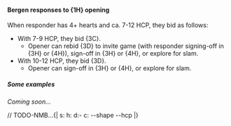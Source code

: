 #### <a name="Bergen_responses_to_1H_opening"> Bergen responses to {1H} opening

When responder has 4+ hearts and ca. 7-12 HCP, they bid as follows:

- With 7-9 HCP, they bid {3C}.
    - Opener can rebid {3D} to invite game (with responder signing-off in {3H} or {4H}), sign-off in {3H} or {4H}, or explore for slam.
- With 10-12 HCP, they bid {3D}.
    - Opener can sign-off in {3H} or {4H}, or explore for slam.

##### Some examples

_Coming soon..._

// TODO-NMB...{| s: h: d:- c: --shape --hcp |}
